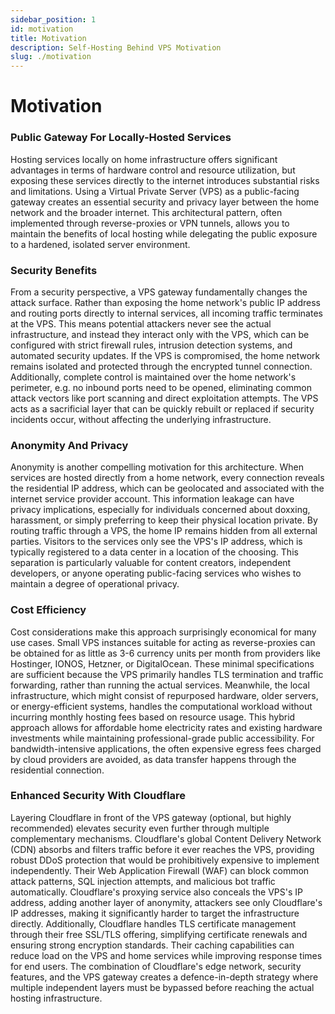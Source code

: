 ```yaml
---
sidebar_position: 1
id: motivation
title: Motivation
description: Self-Hosting Behind VPS Motivation
slug: ./motivation
---
```


# Motivation

### Public Gateway For Locally-Hosted Services

Hosting services locally on home infrastructure offers significant advantages in terms of hardware control and resource utilization, but exposing these services directly to the internet introduces substantial risks and limitations. Using a Virtual Private Server (VPS) as a public-facing gateway creates an essential security and privacy layer between the home network and the broader internet. This architectural pattern, often implemented through reverse-proxies or VPN tunnels, allows you to maintain the benefits of local hosting while delegating the public exposure to a hardened, isolated server environment.

### Security Benefits

From a security perspective, a VPS gateway fundamentally changes the attack surface. Rather than exposing the home network's public IP address and routing ports directly to internal services, all incoming traffic terminates at the VPS. This means potential attackers never see the actual infrastructure, and instead they interact only with the VPS, which can be configured with strict firewall rules, intrusion detection systems, and automated security updates. If the VPS is compromised, the home network remains isolated and protected through the encrypted tunnel connection. Additionally, complete control is maintained over the home network's perimeter, e.g. no inbound ports need to be opened, eliminating common attack vectors like port scanning and direct exploitation attempts. The VPS acts as a sacrificial layer that can be quickly rebuilt or replaced if security incidents occur, without affecting the underlying infrastructure.

### Anonymity And Privacy

Anonymity is another compelling motivation for this architecture. When services are hosted directly from a home network, every connection reveals the residential IP address, which can be geolocated and associated with the internet service provider account. This information leakage can have privacy implications, especially for individuals concerned about doxxing, harassment, or simply preferring to keep their physical location private. By routing traffic through a VPS, the home IP remains hidden from all external parties. Visitors to the services only see the VPS's IP address, which is typically registered to a data center in a location of the choosing. This separation is particularly valuable for content creators, independent developers, or anyone operating public-facing services who wishes to maintain a degree of operational privacy.

### Cost Efficiency

Cost considerations make this approach surprisingly economical for many use cases. Small VPS instances suitable for acting as reverse-proxies can be obtained for as little as 3-6 currency units per month from providers like Hostinger, IONOS, Hetzner, or DigitalOcean. These minimal specifications are sufficient because the VPS primarily handles TLS termination and traffic forwarding, rather than running the actual services. Meanwhile, the local infrastructure, which might consist of repurposed hardware, older servers, or energy-efficient systems, handles the computational workload without incurring monthly hosting fees based on resource usage. This hybrid approach allows for affordable home electricity rates and existing hardware investments while maintaining professional-grade public accessibility. For bandwidth-intensive applications, the often expensive egress fees charged by cloud providers are avoided, as data transfer happens through the residential connection.

### Enhanced Security With Cloudflare

Layering Cloudflare in front of the VPS gateway (optional, but highly recommended) elevates security even further through multiple complementary mechanisms. Cloudflare's global Content Delivery Network (CDN) absorbs and filters traffic before it ever reaches the VPS, providing robust DDoS protection that would be prohibitively expensive to implement independently. Their Web Application Firewall (WAF) can block common attack patterns, SQL injection attempts, and malicious bot traffic automatically. Cloudflare's proxying service also conceals the VPS's IP address, adding another layer of anonymity, attackers see only Cloudflare's IP addresses, making it significantly harder to target the infrastructure directly. Additionally, Cloudflare handles TLS certificate management through their free SSL/TLS offering, simplifying certificate renewals and ensuring strong encryption standards. Their caching capabilities can reduce load on the VPS and home services while improving response times for end users. The combination of Cloudflare's edge network, security features, and the VPS gateway creates a defence-in-depth strategy where multiple independent layers must be bypassed before reaching the actual hosting infrastructure.
